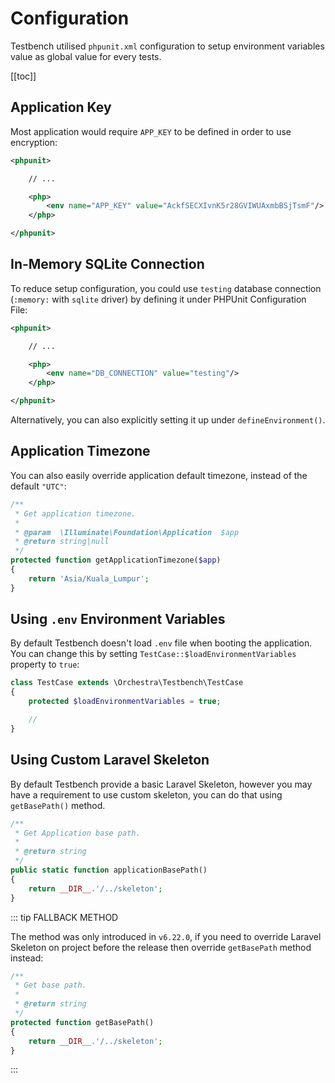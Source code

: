 # Configuration

Testbench utilised `phpunit.xml` configuration to setup environment variables value as global value for every tests.

[[toc]]

## Application Key

Most application would require `APP_KEY` to be defined in order to use encryption:

```xml
<phpunit>

    // ...

    <php>
        <env name="APP_KEY" value="AckfSECXIvnK5r28GVIWUAxmbBSjTsmF"/>
    </php>

</phpunit>
```

## In-Memory SQLite Connection

To reduce setup configuration, you could use `testing` database connection (`:memory:` with `sqlite` driver) by defining it under PHPUnit Configuration File:

```xml
<phpunit>

    // ...

    <php>
        <env name="DB_CONNECTION" value="testing"/>
    </php>

</phpunit>
```

Alternatively, you can also explicitly setting it up under `defineEnvironment()`.

## Application Timezone

You can also easily override application default timezone, instead of the default `"UTC"`:

```php
/**
 * Get application timezone.
 *
 * @param  \Illuminate\Foundation\Application  $app
 * @return string|null
 */
protected function getApplicationTimezone($app)
{
    return 'Asia/Kuala_Lumpur';
}
```

## Using `.env` Environment Variables

By default Testbench doesn't load `.env` file when booting the application. You can change this by setting `TestCase::$loadEnvironmentVariables` property to `true`:

```php
class TestCase extends \Orchestra\Testbench\TestCase
{
    protected $loadEnvironmentVariables = true;

    // 
}  
```

## Using Custom Laravel Skeleton

By default Testbench provide a basic Laravel Skeleton, however you may have a requirement to use custom skeleton, you can do that using `getBasePath()` method.

```php
/**
 * Get Application base path.
 *
 * @return string
 */
public static function applicationBasePath()
{
    return __DIR__.'/../skeleton';
}
```

::: tip FALLBACK METHOD

The method was only introduced in `v6.22.0`, if you need to override Laravel Skeleton on project before the release then override `getBasePath` method instead:

```php
/**
 * Get base path.
 *
 * @return string
 */
protected function getBasePath() 
{
    return __DIR__.'/../skeleton';
}
```
:::
